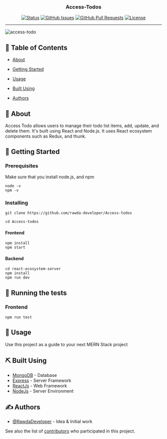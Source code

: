 <h3 align="center">Access-Todos</h3>

<div align="center">

[![Status](https://img.shields.io/badge/status-active-success.svg)]()
[![GitHub Issues](https://img.shields.io/github/issues/kylelobo/The-Documentation-Compendium.svg)](https://github.com/rawda-developer/Access-todos/issues)
[![GitHub Pull Requests](https://img.shields.io/github/issues-pr/kylelobo/The-Documentation-Compendium.svg)](https://github.com/rawda-developer/Access-todos/pulls)
[![License](https://img.shields.io/badge/license-MIT-blue.svg)](/LICENSE)

</div>

---

<p align="center">

![access-todo](./access-todo.png)

</p>

## 📝 Table of Contents

- [About](#about)
- [Getting Started](#getting_started)

- [Usage](#usage)
- [Built Using](#built_using)

- [Authors](#authors)

## 🧐 About <a name = "about"></a>

Access Todo allows users to manage their todo list items, add, update, and delete them. It's built using React and Node.js. It uses React ecosystem components such as Redux, and thunk.

## 🏁 Getting Started <a name = "getting_started"></a>

### Prerequisites

Make sure that you install node.js, and npm

```
node -v
npm -v

```

### Installing

```
git clone https://github.com/rawda-developer/Access-todos

cd Access-todos
```

#### Frontend

```
npm install
npm start
```

#### Backend

```
cd react-ecosystem-server
npm install
npm run dev
```

## 🔧 Running the tests <a name = "tests"></a>

### Frontend

```
npm run test
```

## 🎈 Usage <a name="usage"></a>

Use this project as a guide to your next MERN Stack project

## ⛏️ Built Using <a name = "built_using"></a>

- [MongoDB](https://www.mongodb.com/) - Database
- [Express](https://expressjs.com/) - Server Framework
- [ReactJs](https://reactjs.org/) - Web Framework
- [NodeJs](https://nodejs.org/en/) - Server Environment

## ✍️ Authors <a name = "authors"></a>

- [@RawdaDeveloper](https://github.com/rawda-developer/) - Idea & Initial work

See also the list of [contributors](https://github.com/kylelobo/The-Documentation-Compendium/contributors) who participated in this project.
